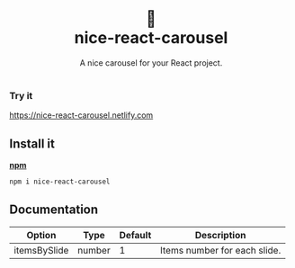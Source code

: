 <div align="center">
  <h1>
    <br/>
    <br/>
    🎠
    <br />
    nice-react-carousel
  </h1>
  A nice carousel for your React project. 
  <br />
  <br />
</div>

### Try it  

https://nice-react-carousel.netlify.com

## Install it 


**[npm](https://www.npmjs.com/package/nice-react-carousel)**

```bash
npm i nice-react-carousel
```

## Documentation

| Option       | Type   |  Default | Description                  |
|--------------|--------|----------|------------------------------|
| itemsBySlide | number |  1       | Items number for each slide. |
